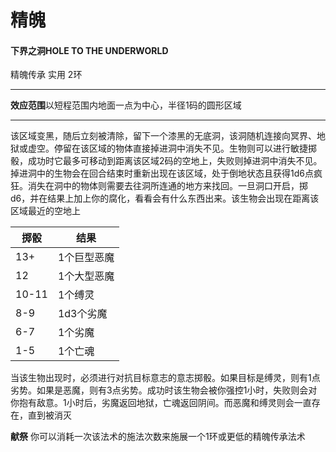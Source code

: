 # 精魄

#### 下界之洞HOLE TO THE UNDERWORLD

精魄传承 实用 2环

------------------------------------------------------------------------

**效应范围**以短程范围内地面一点为中心，半径1码的圆形区域

------------------------------------------------------------------------

该区域变黑，随后立刻被清除，留下一个漆黑的无底洞，该洞随机连接向冥界、地狱或虚空。停留在该区域的物体直接掉进洞中消失不见。生物则可以进行敏捷掷骰，成功时它最多可移动到距离该区域2码的空地上，失败则掉进洞中消失不见。掉进洞中的生物会在回合结束时重新出现在该区域，处于倒地状态且获得1d6点疯狂。消失在洞中的物体则需要去往洞所连通的地方来找回。一旦洞口开启，掷d6，并在结果上加上你的腐化，看看会有什么东西出来。该生物会出现在距离该区域最近的空地上

<table>
<thead>
<tr class="header">
<th>掷骰</th>
<th>结果</th>
</tr>
</thead>
<tbody>
<tr class="odd">
<td>13+</td>
<td>1个巨型恶魔</td>
</tr>
<tr class="even">
<td>12</td>
<td>1个大型恶魔</td>
</tr>
<tr class="odd">
<td>10-11</td>
<td>1个缚灵</td>
</tr>
<tr class="even">
<td>8-9</td>
<td>1d3个劣魔</td>
</tr>
<tr class="odd">
<td>6-7</td>
<td>1个劣魔</td>
</tr>
<tr class="even">
<td>1-5</td>
<td>1个亡魂</td>
</tr>
</tbody>
</table>

当该生物出现时，必须进行对抗目标意志的意志掷骰。如果目标是缚灵，则有1点劣势。如果是恶魔，则有3点劣势。成功时该生物会被你强控1小时，失败则会对你抱有敌意。1小时后，劣魔返回地狱，亡魂返回阴间。而恶魔和缚灵则会一直存在，直到被消灭

**献祭** 你可以消耗一次该法术的施法次数来施展一个1环或更低的精魄传承法术
